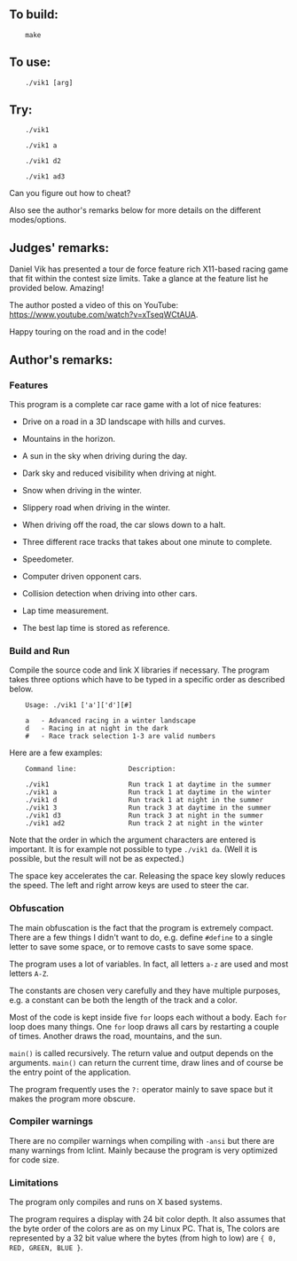 ## To build:

``` <!---sh-->
    make
```


## To use:

``` <!---sh-->
    ./vik1 [arg]
```


## Try:

``` <!---sh-->
    ./vik1

    ./vik1 a

    ./vik1 d2

    ./vik1 ad3
```


Can you figure out how to cheat?

Also see the author's remarks below for more details on the different
modes/options.


## Judges' remarks:

Daniel Vik has presented a tour de force feature rich X11-based
racing game that fit within the contest size limits. Take a
glance at the feature list he provided below. Amazing!

The author posted a video of this on YouTube:
<https://www.youtube.com/watch?v=xTseqWCtAUA>.

Happy touring on the road and in the code!


## Author's remarks:

### Features

This program is a complete car race game with a lot of nice features:

*  Drive on a road in a 3D landscape with hills and curves.

*  Mountains in the horizon.

*  A sun in the sky when driving during the day.

*  Dark sky and reduced visibility when driving at night.

*  Snow when driving in the winter.

*  Slippery road when driving in the winter.

*  When driving off the road, the car slows down to a halt.

*  Three different race tracks that takes about one minute to complete.

*  Speedometer.

*  Computer driven opponent cars.

*  Collision detection when driving into other cars.

*  Lap time measurement.

*  The best lap time is stored as reference.


### Build and Run

Compile the source code and link X libraries if necessary.
The program takes three options which have to be typed in a specific
order as described below.

``` <!---sh-->
    Usage: ./vik1 ['a']['d'][#]

    a   - Advanced racing in a winter landscape
    d   - Racing in at night in the dark
    #   - Race track selection 1-3 are valid numbers
```

Here are a few examples:

```
    Command line:             Description:

    ./vik1                    Run track 1 at daytime in the summer
    ./vik1 a                  Run track 1 at daytime in the winter
    ./vik1 d                  Run track 1 at night in the summer
    ./vik1 3                  Run track 3 at daytime in the summer
    ./vik1 d3                 Run track 3 at night in the summer
    ./vik1 ad2                Run track 2 at night in the winter
```

Note that the order in which the argument characters are entered is
important. It is for example not possible to type `./vik1 da`. (Well it is
possible, but the result will not be as expected.)

The space key accelerates the car. Releasing the space key slowly
reduces the speed. The left and right arrow keys are used to steer the
car.

### Obfuscation

The main obfuscation is the fact that the program is extremely compact.
There are a few things I didn't want to do, e.g. define `#define` to a
single letter to save some space, or to remove casts to save some space.

The program uses a lot of variables. In fact, all letters `a-z` are used
and most letters `A-Z`.

The constants are chosen very carefully and they have multiple purposes,
e.g. a constant can be both the length of the track and a color.

Most of the code is kept inside five `for` loops each without a body. Each `for`
loop does many things. One `for` loop draws all cars by restarting a
couple of times. Another draws the road, mountains, and the sun.

`main()` is called recursively. The return value and output depends on the
arguments. `main()` can return the current time, draw lines and of course be
the entry point of the application.

The program frequently uses the `?:` operator mainly to save space but it
makes the program more obscure.


### Compiler warnings

There are no compiler warnings when compiling with `-ansi` but there are
many warnings from lclint. Mainly because the program is very
optimized for code size.


### Limitations

The program only compiles and runs on X based systems.

The program requires a display with 24 bit color depth. It also assumes
that the byte order of the colors are as on my Linux PC. That is, The
colors are represented by a 32 bit value where the bytes (from high to
low) are `{ 0, RED, GREEN, BLUE }`.


<!--

    Copyright © 1984-2024 by Landon Curt Noll. All Rights Reserved.

    You are free to share and adapt this file under the terms of this license:

	Creative Commons Attribution-ShareAlike 4.0 International (CC BY-SA 4.0)

    For more information, see:

	https://creativecommons.org/licenses/by-sa/4.0/

-->
